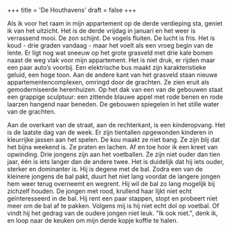 +++
title = 'De Houthavens'
draft = false
+++

Als ik voor het raam in mijn appartement op de derde verdieping sta, geniet ik van het uitzicht. Het is de derde vrijdag in januari en het weer is verrassend mooi. De zon schijnt. De vogels fluiten. De lucht is fris. Het is koud - drie graden vandaag - maar het voelt als een vroeg begin van de lente. Er ligt nog wat sneeuw op het grote grasveld met drie kale bomen naast de weg vlak voor mijn appartement. Het is niet druk, er rijden maar een paar auto’s voorbij. Een elektrische bus maakt zijn karakteristieke geluid, een hoge toon. Aan de andere kant van het grasveld staan nieuwe appartementencomplexen, omringd door de grachten. Ze zien eruit als gemoderniseerde herenhuizen. Op het dak van een van de gebouwen staat een grappige sculptuur: een zittende blauwe appel met rode benen en rode laarzen hangend naar beneden. De gebouwen spiegelen in het stille water van de grachten. 

Aan de overkant van de straat, aan de rechterkant, is een kinderopvang. Het is de laatste dag van de week. Er zijn tientallen opgewonden kinderen in kleurrijke jassen aan het spelen. De kou maakt ze niet bang. Ze zijn blij dat het bijna weekend is. Ze praten en lachen. Af en toe hoor ik een kreet van opwinding. Drie jongens zijn aan het voetballen. Ze zijn niet ouder dan tien jaar, één is iets langer dan de andere twee. Het is duidelijk dat hij iets ouder, sterker en dominanter is. Hij is degene met de bal. Zodra een van de kleinere jongens de bal pakt, duurt het niet lang voordat de langere jongen hem weer terug overneemt en wegrent. Hij wil de bal zo lang mogelijk bij zichzelf houden. De jongen met rood, krullend haar lijkt niet echt geïnteresseerd in de bal. Hij rent een paar stappen, stopt en probeert niet meer om de bal af te pakken. Volgens mij is hij niet echt dol op voetbal. Of vindt hij het gedrag van de oudere jongen niet leuk. "Ik ook niet.", denk ik, en loop naar de keuken om mijn derde kopje koffie te halen.
